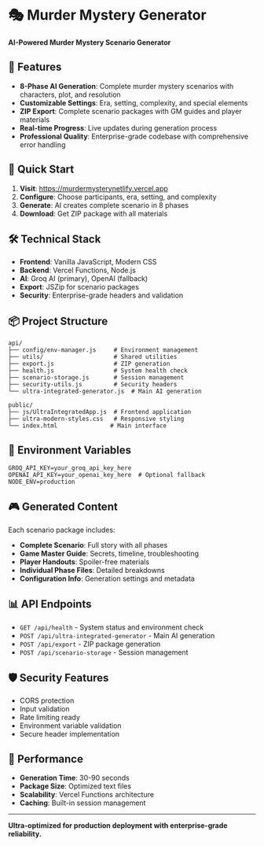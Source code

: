 # 🎭 Murder Mystery Generator

**AI-Powered Murder Mystery Scenario Generator**

## 🚀 Features

- **8-Phase AI Generation**: Complete murder mystery scenarios with characters, plot, and resolution
- **Customizable Settings**: Era, setting, complexity, and special elements
- **ZIP Export**: Complete scenario packages with GM guides and player materials
- **Real-time Progress**: Live updates during generation process
- **Professional Quality**: Enterprise-grade codebase with comprehensive error handling

## 🎯 Quick Start

1. **Visit**: https://murdermysterynetlify.vercel.app
2. **Configure**: Choose participants, era, setting, and complexity
3. **Generate**: AI creates complete scenario in 8 phases
4. **Download**: Get ZIP package with all materials

## 🛠 Technical Stack

- **Frontend**: Vanilla JavaScript, Modern CSS
- **Backend**: Vercel Functions, Node.js
- **AI**: Groq AI (primary), OpenAI (fallback)
- **Export**: JSZip for scenario packages
- **Security**: Enterprise-grade headers and validation

## 📦 Project Structure

```
api/
├── config/env-manager.js     # Environment management
├── utils/                    # Shared utilities
├── export.js                 # ZIP generation
├── health.js                 # System health check
├── scenario-storage.js       # Session management
├── security-utils.js         # Security headers
└── ultra-integrated-generator.js  # Main AI generation

public/
├── js/UltraIntegratedApp.js  # Frontend application
├── ultra-modern-styles.css   # Responsive styling
└── index.html               # Main interface
```

## 🔧 Environment Variables

```env
GROQ_API_KEY=your_groq_api_key_here
OPENAI_API_KEY=your_openai_key_here  # Optional fallback
NODE_ENV=production
```

## 🎮 Generated Content

Each scenario package includes:

- **Complete Scenario**: Full story with all phases
- **Game Master Guide**: Secrets, timeline, troubleshooting
- **Player Handouts**: Spoiler-free materials
- **Individual Phase Files**: Detailed breakdowns
- **Configuration Info**: Generation settings and metadata

## 📊 API Endpoints

- `GET /api/health` - System status and environment check
- `POST /api/ultra-integrated-generator` - Main AI generation
- `POST /api/export` - ZIP package generation
- `POST /api/scenario-storage` - Session management

## 🛡 Security Features

- CORS protection
- Input validation
- Rate limiting ready
- Environment variable validation
- Secure header implementation

## 🚀 Performance

- **Generation Time**: 30-90 seconds
- **Package Size**: Optimized text files
- **Scalability**: Vercel Functions architecture
- **Caching**: Built-in session management

---

**Ultra-optimized for production deployment with enterprise-grade reliability.**